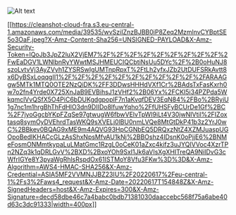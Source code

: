 ![Alt text](https://cleanshot-cloud-fra.s3.eu-central-1.amazonaws.com/media/39535/wvSziIZnzBJBB0iP8Zeq2MzmlnvCYBptSE5o3OaF.jpeg?X-Amz-Content-Sha256=UNSIGNED-PAYLOAD&X-Amz-Security-Token=IQoJb3JpZ2luX2VjEM7%2F%2F%2F%2F%2F%2F%2F%2F%2F%2FwEaDGV1LWNlbnRyYWwtMSJHMEUCIQCbtiNsUu5DYc%2F%2B0oHuNJ8szoLvtvVj3AyZVyh1ZYSRSwIgUMTnpRpxT%2FtLh2yfxJZb2UtDUFSRkAvtt8x6DyBSxLoqqgII1%2F%2F%2F%2F%2F%2F%2F%2F%2F%2F%2FARAAGgw5MTk1MTQ0OTE2NzQiDK%2FF3DDwsHHHdVXf1Cr%2BAdsTxFasKxrh0w7o2fn4Yrde0X725XnJaB9EVBihsJ1zVHf2%2B06Yx%2FCKI5i34PZPda5WkqmclVvQSfX5O4PiC6bDUKgdgpoplF7n1aKvqfDEV3EqN84%2FBo%2BRyiU1g7nc1m1hrgBhThFdHlO3dn9DIIDo8lfuwYqho%2FfUHSFyBCUrDe1Gf%2BC%2F7jyoGgcbYKpFZqSe97gtwugW6fbwVElvTpWI9iLt4V30jwNIVtil%2FIZoxtasq8symOyDVEhrdTasWKQ9sXVELj0lBU0nmLVQe8MtGtDkP41b3z2YrJ0wC%2BBkev0BQAG9xME9m4AQVG93HpCGNbEQ5DRQxzNtZ4XZMJuaspUGOpoBedIKHACcGLzAsShxNpsMfvAU1kNj%2BBOshz4IDsnK0oPjjE6%2BNMeFosmONMmtkypaLuLMatGmc1RzgL0oCeK01aZxc4kifz3uJYQIVVoc4XzrTPn2NZq3k1qDRLGvV%2BXD%2BxoYOh9SxI1Jk6aVIsXgXHITreQA9NiIDvG3cWfrIGYe8Y3pyaWgRhlsRspdOx61ISTMoY8Vfu3FKw%3D%3D&X-Amz-Algorithm=AWS4-HMAC-SHA256&X-Amz-Credential=ASIA5MF2VVMNJJBZ23IU%2F20220617%2Feu-central-1%2Fs3%2Faws4_request&X-Amz-Date=20220617T154848Z&X-Amz-SignedHeaders=host&X-Amz-Expires=300&X-Amz-Signature=decd58dbe46c7a4babc0bdb71381030daaccebc568f75a6abe40d63c3dc91333 "background")




[[https://cleanshot-cloud-fra.s3.eu-central-1.amazonaws.com/media/39535/wvSziIZnzBJBB0iP8Zeq2MzmlnvCYBptSE5o3OaF.jpeg?X-Amz-Content-Sha256=UNSIGNED-PAYLOAD&X-Amz-Security-Token=IQoJb3JpZ2luX2VjEM7%2F%2F%2F%2F%2F%2F%2F%2F%2F%2FwEaDGV1LWNlbnRyYWwtMSJHMEUCIQCbtiNsUu5DYc%2F%2B0oHuNJ8szoLvtvVj3AyZVyh1ZYSRSwIgUMTnpRpxT%2FtLh2yfxJZb2UtDUFSRkAvtt8x6DyBSxLoqqgII1%2F%2F%2F%2F%2F%2F%2F%2F%2F%2F%2FARAAGgw5MTk1MTQ0OTE2NzQiDK%2FF3DDwsHHHdVXf1Cr%2BAdsTxFasKxrh0w7o2fn4Yrde0X725XnJaB9EVBihsJ1zVHf2%2B06Yx%2FCKI5i34PZPda5WkqmclVvQSfX5O4PiC6bDUKgdgpoplF7n1aKvqfDEV3EqN84%2FBo%2BRyiU1g7nc1m1hrgBhThFdHlO3dn9DIIDo8lfuwYqho%2FfUHSFyBCUrDe1Gf%2BC%2F7jyoGgcbYKpFZqSe97gtwugW6fbwVElvTpWI9iLt4V30jwNIVtil%2FIZoxtasq8symOyDVEhrdTasWKQ9sXVELj0lBU0nmLVQe8MtGtDkP41b3z2YrJ0wC%2BBkev0BQAG9xME9m4AQVG93HpCGNbEQ5DRQxzNtZ4XZMJuaspUGOpoBedIKHACcGLzAsShxNpsMfvAU1kNj%2BBOshz4IDsnK0oPjjE6%2BNMeFosmONMmtkypaLuLMatGmc1RzgL0oCeK01aZxc4kifz3uJYQIVVoc4XzrTPn2NZq3k1qDRLGvV%2BXD%2BxoYOh9SxI1Jk6aVIsXgXHITreQA9NiIDvG3cWfrIGYe8Y3pyaWgRhlsRspdOx61ISTMoY8Vfu3FKw%3D%3D&X-Amz-Algorithm=AWS4-HMAC-SHA256&X-Amz-Credential=ASIA5MF2VVMNJJBZ23IU%2F20220617%2Feu-central-1%2Fs3%2Faws4_request&X-Amz-Date=20220617T154848Z&X-Amz-SignedHeaders=host&X-Amz-Expires=300&X-Amz-Signature=decd58dbe46c7a4babc0bdb71381030daaccebc568f75a6abe40d63c3dc91333|width=400px]]







<!--
**bacqueyrisses/bacqueyrisses** is a ✨ _special_ ✨ repository because its `README.md` (this file) appears on your GitHub profile.

Here are some ideas to get you started:

- 🔭 I’m currently working on ...
- 🌱 I’m currently learning ...
- 👯 I’m looking to collaborate on ...
- 🤔 I’m looking for help with ...
- 💬 Ask me about ...
- 📫 How to reach me: ...
- 😄 Pronouns: ...
- ⚡ Fun fact: ...
-->
